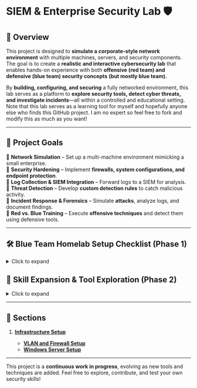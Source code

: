 # **SIEM & Enterprise Security Lab 🛡️**

## **🔹 Overview**

This project is designed to **simulate a corporate-style network environment** with multiple machines, servers, and security components. The goal is to create a **realistic and interactive cybersecurity lab** that enables hands-on experience with both **offensive (red team) and defensive (blue team) security concepts** **(but mostly blue team).**

By **building, configuring, and securing** a fully networked environment, this lab serves as a platform to **explore security tools, detect cyber threats, and investigate incidents**—all within a controlled and educational setting. Note that this lab serves as a learning tool for myself and hopefully anyone else who finds this GitHub project. I am no expert so feel free to fork and modify this as much as you want!

------

## **🎯 Project Goals**

🔹 **Network Simulation** – Set up a multi-machine environment mimicking a small enterprise.  
🔹 **Security Hardening** – Implement **firewalls, system configurations, and endpoint protection**.  
🔹 **Log Collection & SIEM Integration** – Forward logs to a SIEM for analysis.  
🔹 **Threat Detection** – Develop **custom detection rules** to catch malicious activity.  
🔹 **Incident Response & Forensics** – Simulate **attacks**, analyze logs, and document findings.  
🔹 **Red vs. Blue Training** – Execute **offensive techniques** and detect them using defensive tools.  

------

## 🛠️ Blue Team Homelab Setup Checklist (Phase 1)

<details>
<summary>Click to expand</summary>

### 🔹 Infrastructure Setup

✅ Configure VLANs + Firewall  
✅ Deploy Windows Server  
✅ Configure Active Directory Domain  
✅ Set up DNS & DHCP  
✅ Create AD users  

### 🔹 Endpoint Deployment

- [ ] Deploy Windows 10/11 Workstations  
- [ ] Join to Domain  
- [ ] Create user sessions, simulate real usage  
- [ ] Install Sysmon + SwiftOnSecurity config  

### 🔹 SIEM (Wazuh) Setup

- [ ] Deploy Linux VM (Ubuntu recommended)  
- [ ] Install Wazuh Stack (Wazuh Manager, Elasticsearch, Kibana, Filebeat)  
- [ ] Open ports in firewall  
- [ ] Access Wazuh Dashboard via browser  

### 🔹 Agent Deployment

- [ ] Install Wazuh agent on Windows Server  
- [ ] Install agent on all Windows clients  
- [ ] Register agents with Wazuh Manager  
- [ ] Confirm logs received  

### 🔹 Log Collection Validation

- [ ] View EventLogs, Sysmon events in Wazuh UI  
- [ ] Simulate:  
  - [ ] Failed logins  
  - [ ] PowerShell execution  
  - [ ] RDP usage  
- [ ] Confirm rules fired, alerts generated  

### 🔹 Network Visibility

- [ ] Deploy Suricata or Zeek on dedicated VM  
- [ ] Mirror VLAN traffic to sensor (if possible)  
- [ ] Send logs to Wazuh via Filebeat  

### 🔹 Threat Simulation & Detection

- [ ] Install Atomic Red Team on a test endpoint  
- [ ] Run:  
  - [ ] T1059 – PowerShell execution  
  - [ ] T1110 – Brute-force attempt  
  - [ ] T1055 – Process injection  
- [ ] Confirm alerts appear in Wazuh  
- [ ] Analyze rules, tag with MITRE ATT&CK  

### 🔹 Dashboarding & Alerting

- [ ] Create Kibana dashboards:  
  - [ ] Failed logins  
  - [ ] Top processes  
  - [ ] Alerts by severity  
- [ ] Build custom detection rules in Wazuh  
- [ ] Link rules to techniques  
</details> 

## 🧠 Skill Expansion & Tool Exploration (Phase 2)

<details>
<summary>Click to expand</summary>

### 🔹 Splunk SIEM (Free Tier)

- [ ] Deploy Splunk Free Edition (500MB/day)  
- [ ] Forward logs from one Windows client  
- [ ] Practice SPL (Search Processing Language)  
- [ ] Replicate Wazuh detections in Splunk  
- [ ] Create basic dashboards and alerts

### 🔹 ELK Stack (Standalone)

- [ ] Deploy vanilla ELK (Elasticsearch + Logstash + Kibana)  
- [ ] Forward logs from endpoints or test logs  
- [ ] Create custom ingestion pipelines with Logstash  
- [ ] Visualize data in Kibana  
- [ ] Compare ELK with Wazuh experience

### 🔹 Zeek (Bro) Network Monitoring

- [ ] Install Zeek on a sensor VM  
- [ ] Send VLAN traffic via mirror or tap interface  
- [ ] Analyze:  
  - [ ] DNS logs  
  - [ ] HTTP logs  
  - [ ] SSL, SSH activity  
- [ ] Forward Zeek logs to ELK or Wazuh

### 🔹 Advanced Threat Simulation

- [ ] Use MITRE Caldera for red team automation  
- [ ] Write detection rules based on Caldera activity  
- [ ] Map alerts to MITRE ATT&CK Navigator

### 🔹 Detection Engineering Practice

- [ ] Write Sigma rules based on log observations  
- [ ] Convert Sigma to Wazuh/Splunk detection syntax  
- [ ] Build a “Detection Catalog” in GitHub  
  - [ ] Detection name  
  - [ ] Trigger method  
  - [ ] Log source  
  - [ ] Tool used (Wazuh, Splunk, etc.)  
  - [ ] MITRE ID

</details>

------
## 🚀 **Sections**

1. [**Infrastructure Setup**](https://github.com/alexh200/blue-team-homelab/tree/main/infrastructure_setup/vlan_firewall_setup.md)
   
	*  [**VLAN and Firewall Setup**](https://github.com/alexh200/blue-team-homelab/tree/main/infrastructure_setup/vlan_firewall_setup.md)
	*  [**Windows Server Setup**](https://github.com/alexh200/blue-team-homelab/tree/main/infrastructure_setup/windows_server_setup.md)
------

This project is a **continuous work in progress**, evolving as new tools and techniques are added. Feel free to explore, contribute, and test your own security skills!